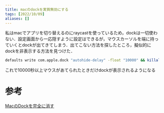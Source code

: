 ```yaml
---
title: macのdockを実質無効にする
tags: [2022/10/09]
aliases: []
---
```


私はmacでアプリを切り替えるのにraycastを使っているため，dockは一切使わない．設定画面から一応隠すように設定はできるが，マウスカーソルを端に持っていくとdockが出てきてしまう．出てこない方法を探したところ，擬似的にdockを非表示する方法を見つけた．

```sh
defaults write com.apple.dock "autohide-delay" -float "10000" && killall Dock
```

これで10000秒以上マウスがあてられたときだけdockが表示されるようになる

# 参考
[MacのDockを完全に消す](https://zenn.dev/dofuta/articles/4938e0f4e9dd15)
